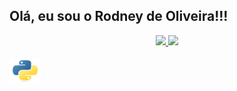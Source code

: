 ## Olá, eu sou o Rodney de Oliveira!!!
   
<div align="center">
  <a href="https://www.linkedin.com/in/rodney-lucas-vieira-de-oliveira-/">
  <img height="180em" src="https://github-readme-stats.vercel.app/api?username=rodneydeoliveira&show_icons=true&theme=dracula&include_all_commits=true&count_private=true"/>
  <img height="180em" src="https://github-readme-stats.vercel.app/api/top-langs/?username=rodneydeoliveira&layout=compact&langs_count=7&theme=dracula"/>
</div>

<div style = "display: inline_block"><br>
   <img align="center" alt="Rod-Py" height="40" width="50" src="https://github.com/devicons/devicon/blob/master/icons/python/python-original.svg"</img>
   
   </div>
